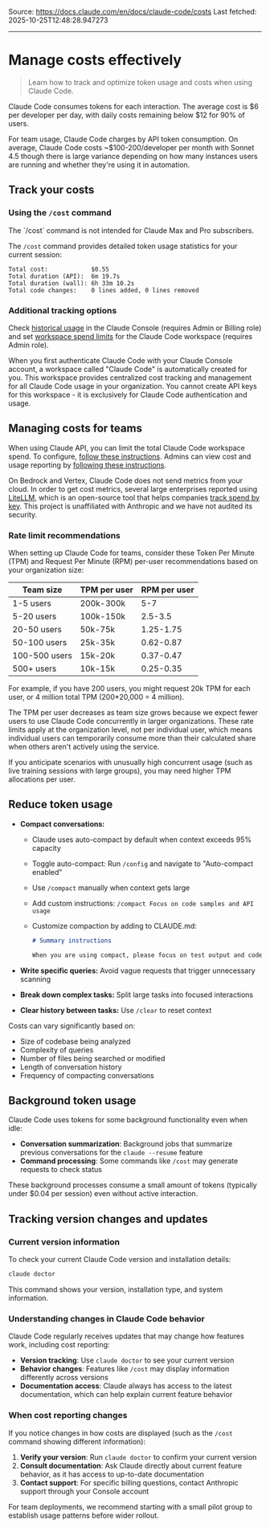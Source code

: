 Source: https://docs.claude.com/en/docs/claude-code/costs
Last fetched: 2025-10-25T12:48:28.947273

---

# Manage costs effectively

> Learn how to track and optimize token usage and costs when using Claude Code.

Claude Code consumes tokens for each interaction. The average cost is \$6 per developer per day, with daily costs remaining below \$12 for 90% of users.

For team usage, Claude Code charges by API token consumption. On average, Claude Code costs \~\$100-200/developer per month with Sonnet 4.5 though there is large variance depending on how many instances users are running and whether they're using it in automation.

## Track your costs

### Using the `/cost` command

<Note>
  The `/cost` command is not intended for Claude Max and Pro subscribers.
</Note>

The `/cost` command provides detailed token usage statistics for your current session:

```
Total cost:            $0.55
Total duration (API):  6m 19.7s
Total duration (wall): 6h 33m 10.2s
Total code changes:    0 lines added, 0 lines removed
```

### Additional tracking options

Check [historical usage](https://support.claude.com/en/articles/9534590-cost-and-usage-reporting-in-console) in the Claude Console (requires Admin or Billing role) and set [workspace spend limits](https://support.claude.com/en/articles/9796807-creating-and-managing-workspaces) for the Claude Code workspace (requires Admin role).

<Note>
  When you first authenticate Claude Code with your Claude Console account, a workspace called "Claude Code" is automatically created for you. This workspace provides centralized cost tracking and management for all Claude Code usage in your organization. You cannot create API keys for this workspace - it is exclusively for Claude Code authentication and usage.
</Note>

## Managing costs for teams

When using Claude API, you can limit the total Claude Code workspace spend. To configure, [follow these instructions](https://support.claude.com/en/articles/9796807-creating-and-managing-workspaces). Admins can view cost and usage reporting by [following these instructions](https://support.claude.com/en/articles/9534590-cost-and-usage-reporting-in-console).

On Bedrock and Vertex, Claude Code does not send metrics from your cloud. In order to get cost metrics, several large enterprises reported using [LiteLLM](/en/docs/claude-code/bedrock-vertex-proxies#litellm), which is an open-source tool that helps companies [track spend by key](https://docs.litellm.ai/docs/proxy/virtual_keys#tracking-spend). This project is unaffiliated with Anthropic and we have not audited its security.

### Rate limit recommendations

When setting up Claude Code for teams, consider these Token Per Minute (TPM) and Request Per Minute (RPM) per-user recommendations based on your organization size:

| Team size     | TPM per user | RPM per user |
| ------------- | ------------ | ------------ |
| 1-5 users     | 200k-300k    | 5-7          |
| 5-20 users    | 100k-150k    | 2.5-3.5      |
| 20-50 users   | 50k-75k      | 1.25-1.75    |
| 50-100 users  | 25k-35k      | 0.62-0.87    |
| 100-500 users | 15k-20k      | 0.37-0.47    |
| 500+ users    | 10k-15k      | 0.25-0.35    |

For example, if you have 200 users, you might request 20k TPM for each user, or 4 million total TPM (200\*20,000 = 4 million).

The TPM per user decreases as team size grows because we expect fewer users to use Claude Code concurrently in larger organizations. These rate limits apply at the organization level, not per individual user, which means individual users can temporarily consume more than their calculated share when others aren't actively using the service.

<Note>
  If you anticipate scenarios with unusually high concurrent usage (such as live training sessions with large groups), you may need higher TPM allocations per user.
</Note>

## Reduce token usage

* **Compact conversations:**

  * Claude uses auto-compact by default when context exceeds 95% capacity
  * Toggle auto-compact: Run `/config` and navigate to "Auto-compact enabled"
  * Use `/compact` manually when context gets large
  * Add custom instructions: `/compact Focus on code samples and API usage`
  * Customize compaction by adding to CLAUDE.md:

    ```markdown  theme={null}
    # Summary instructions

    When you are using compact, please focus on test output and code changes
    ```

* **Write specific queries:** Avoid vague requests that trigger unnecessary scanning

* **Break down complex tasks:** Split large tasks into focused interactions

* **Clear history between tasks:** Use `/clear` to reset context

Costs can vary significantly based on:

* Size of codebase being analyzed
* Complexity of queries
* Number of files being searched or modified
* Length of conversation history
* Frequency of compacting conversations

## Background token usage

Claude Code uses tokens for some background functionality even when idle:

* **Conversation summarization**: Background jobs that summarize previous conversations for the `claude --resume` feature
* **Command processing**: Some commands like `/cost` may generate requests to check status

These background processes consume a small amount of tokens (typically under \$0.04 per session) even without active interaction.

## Tracking version changes and updates

### Current version information

To check your current Claude Code version and installation details:

```bash  theme={null}
claude doctor
```

This command shows your version, installation type, and system information.

### Understanding changes in Claude Code behavior

Claude Code regularly receives updates that may change how features work, including cost reporting:

* **Version tracking**: Use `claude doctor` to see your current version
* **Behavior changes**: Features like `/cost` may display information differently across versions
* **Documentation access**: Claude always has access to the latest documentation, which can help explain current feature behavior

### When cost reporting changes

If you notice changes in how costs are displayed (such as the `/cost` command showing different information):

1. **Verify your version**: Run `claude doctor` to confirm your current version
2. **Consult documentation**: Ask Claude directly about current feature behavior, as it has access to up-to-date documentation
3. **Contact support**: For specific billing questions, contact Anthropic support through your Console account

<Note>
  For team deployments, we recommend starting with a small pilot group to
  establish usage patterns before wider rollout.
</Note>